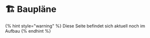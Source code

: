 # 🏗️ Baupläne

{% hint style="warning" %}
Diese Seite befindet sich aktuell noch im Aufbau&#x20;
{% endhint %}
